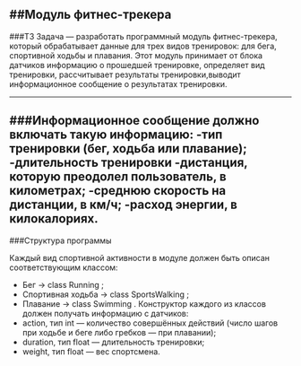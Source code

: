 ##Модуль фитнес-трекера
----------

###ТЗ
Задача — разработать программный модуль фитнес-трекера, который обрабатывает данные для трех видов тренировок: для бега, спортивной ходьбы и плавания.
Этот модуль принимает от блока датчиков информацию о прошедшей тренировке, определяет вид тренировки, рассчитывает результаты тренировки,выводит информационное сообщение о результатах тренировки.

----------
###Информационное сообщение должно включать такую информацию:
 -тип тренировки (бег, ходьба или плавание);
 -длительность тренировки
 -дистанция, которую преодолел пользователь, в километрах;
 -среднюю скорость на дистанции, в км/ч;
 -расход энергии, в килокалориях.
 ----------
###Структура программы

Каждый вид спортивной активности в модуле должен быть описан соответствующим классом:
 - Бег → class Running ;
 - Спортивная ходьба → class SportsWalking ;
 - Плавание → class Swimming .
Конструктор каждого из классов должен получать информацию с датчиков:
 - action, тип int — количество совершённых действий (число шагов при ходьбе и беге либо гребков — при плавании);
 - duration, тип float — длительность тренировки;
 - weight, тип float — вес спортсмена.
